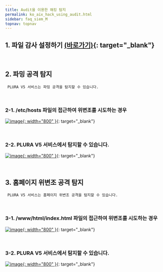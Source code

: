 ```yaml
---
title: Audit을 이용한 해킹 탐지
permalink: ko_aix_hack_using_audit.html
sidebar: faq_siem_M
topnav: topnav
---
```


## 1. 파일 감사 설정하기 [(바로가기)](https://qubitsec.github.io/ko_chk_file_audit_log_set.html){: target="_blank"}

<br />

## 2. 파밍 공격 탐지

     PLURA V5 서비스는 파밍 공격을 탐지할 수 있습니다.

<br />

### 2-1. /etc/hosts 파일의 접근하여 위변조를 시도하는 경우

[![image](/docs/images/Additianal/aix/1.png){: width="800" }](/docs/images/Additianal/aix/1.png){: target="_blank"}

<br />

### 2-2.  PLURA V5 서비스에서 탐지할 수 있습니다.

[![image](/docs/images/Additianal/aix/2.png){: width="800" }](/docs/images/Additianal/aix/2.png){: target="_blank"}

<br />

## 3. 홈페이지 위변조 공격 탐지

     PLURA V5 서비스는 홈페이지 위변조 공격을 탐지할 수 있습니다.

<br />

### 3-1. /www/html/index.html 파일의 접근하여 위변조를 시도하는 경우

[![image](/docs/images/Additianal/aix/3.png){: width="800" }](/docs/images/Additianal/aix/3.png){: target="_blank"}

<br />

### 3-2. PLURA V5 서비스에서 탐지할 수 있습니다.

[![image](/docs/images/Additianal/aix/4.png){: width="800" }](/docs/images/Additianal/aix/4.png){: target="_blank"}